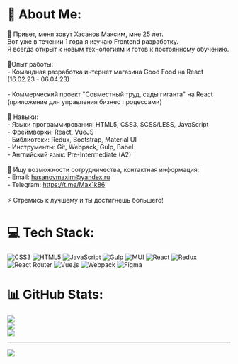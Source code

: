 # 💫 About Me:
💬 Привет, меня зовут Хасанов Максим, мне 25 лет.<br>      Вот уже в течении 1 года я изучаю Frontend разработку. <br>      Я всегда открыт к новым технологиям и готов к постоянному обучению.<br><br>🌱Опыт работы:<br>- Командная разработка интернет магазина Good Food на React (16.02.23 - 06.04.23)<br> <br> - Коммерческий проект "Совместный труд, сады гиганта" на React (приложение для управления бизнес процессами)<br>     <br>👯 Навыки:<br>- Языки программирования: HTML5, CSS3, SCSS/LESS, JavaScript<br>- Фреймворки: React,  VueJS <br>- Библиотеки: Redux, Bootstrap, Material UI<br>- Инструменты: Git, Webpack, Gulp, Babel <br>- Английский язык: Pre-Intermediate (A2)<br><br>🤝 Ищу возможности сотрудничества, контактная информация:<br>- Email: hasanovmaxim@yandex.ru<br>- Telegram: https://t.me/Max1k86<br><br>⚡ Стремись к лучшему и ты достигнешь большего!


# 💻 Tech Stack:
![CSS3](https://img.shields.io/badge/css3-%231572B6.svg?style=for-the-badge&logo=css3&logoColor=white) ![HTML5](https://img.shields.io/badge/html5-%23E34F26.svg?style=for-the-badge&logo=html5&logoColor=white) ![JavaScript](https://img.shields.io/badge/javascript-%23323330.svg?style=for-the-badge&logo=javascript&logoColor=%23F7DF1E) ![Gulp](https://img.shields.io/badge/GULP-%23CF4647.svg?style=for-the-badge&logo=gulp&logoColor=white) ![MUI](https://img.shields.io/badge/MUI-%230081CB.svg?style=for-the-badge&logo=material-ui&logoColor=white) ![React](https://img.shields.io/badge/react-%2320232a.svg?style=for-the-badge&logo=react&logoColor=%2361DAFB) ![Redux](https://img.shields.io/badge/redux-%23593d88.svg?style=for-the-badge&logo=redux&logoColor=white) ![React Router](https://img.shields.io/badge/React_Router-CA4245?style=for-the-badge&logo=react-router&logoColor=white) ![Vue.js](https://img.shields.io/badge/vuejs-%2335495e.svg?style=for-the-badge&logo=vuedotjs&logoColor=%234FC08D) ![Webpack](https://img.shields.io/badge/webpack-%238DD6F9.svg?style=for-the-badge&logo=webpack&logoColor=black) 	![Figma](https://img.shields.io/badge/figma-%23F24E1E.svg?style=for-the-badge&logo=figma&logoColor=white)
# 📊 GitHub Stats:
![](https://github-readme-stats.vercel.app/api?username=MaxHasanov&theme=dark&hide_border=false&include_all_commits=false&count_private=false)<br/>
![](https://github-readme-streak-stats.herokuapp.com/?user=MaxHasanov&theme=dark&hide_border=false)<br/>
![](https://github-readme-stats.vercel.app/api/top-langs/?username=MaxHasanov&theme=dark&hide_border=false&include_all_commits=false&count_private=false&layout=compact)

---
[![](https://visitcount.itsvg.in/api?id=MaxHasanov&icon=7&color=11)](https://visitcount.itsvg.in)

<!-- Proudly created with GPRM ( https://gprm.itsvg.in ) -->
